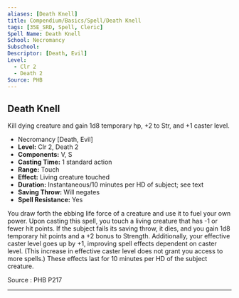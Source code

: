 ```yaml
---
aliases: [Death Knell]
title: Compendium/Basics/Spell/Death Knell
tags: [35E_SRD, Spell, Cleric]
Spell Name: Death Knell
School: Necromancy
Subschool: 
Descriptor: [Death, Evil]
Level:
  - Clr 2
  - Death 2
Source: PHB
---
```



## Death Knell

Kill dying creature and gain 1d8 temporary hp, +2 to Str, and +1 caster level.

*   Necromancy [Death, Evil]
*   **Level:** Clr 2, Death 2
*   **Components:** V, S
*   **Casting Time:** 1 standard action
*   **Range:** Touch
*   **Effect:** Living creature touched
*   **Duration:** Instantaneous/10 minutes per HD of subject; see text
*   **Saving Throw:** Will negates
*   **Spell Resistance:** Yes

<p>You draw forth the ebbing life force of a creature and use it to fuel your own power. Upon casting this spell, you touch a living creature that has -1 or fewer hit points. If the subject fails its saving throw, it dies, and you gain 1d8 temporary hit points and a +2 bonus to Strength. Additionally, your effective caster level goes up by +1, improving spell effects dependent on caster level. (This increase in effective caster level does not grant you access to more spells.) These effects last for 10 minutes per HD of the subject creature.</p>

Source : PHB P217

---
